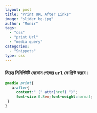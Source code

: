 ```yaml
---
layout: post
title: "Print URL After Links"
image: "slider_bg.jpg"
author: "Monir"
tags:
  - "css"
  - "print Url"
  - "media query"
categories:
  - "Snippets"
type: css  
---
```


### নিচের সিনিপিটটি যেকোন পেজের `url` কে প্রিন্ট করবে।

```css
@media print{
   a:after{
     content:" (" attr(href) ")";
     font-size:0.8em;font-weight:normal;
 }
}
```
